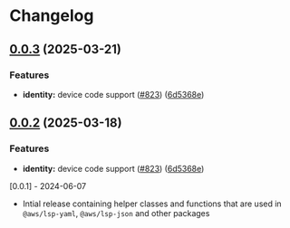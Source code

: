# Changelog

## [0.0.3](https://github.com/shruti0085/language-servers/compare/lsp-core/v0.0.2...lsp-core/v0.0.3) (2025-03-21)


### Features

* **identity:** device code support ([#823](https://github.com/shruti0085/language-servers/issues/823)) ([6d5368e](https://github.com/shruti0085/language-servers/commit/6d5368e33a36a3003dc04e9c429b63edda6989de))

## [0.0.2](https://github.com/aws/language-servers/compare/lsp-core/v0.0.1...lsp-core/v0.0.2) (2025-03-18)


### Features

* **identity:** device code support ([#823](https://github.com/aws/language-servers/issues/823)) ([6d5368e](https://github.com/aws/language-servers/commit/6d5368e33a36a3003dc04e9c429b63edda6989de))

[0.0.1] - 2024-06-07

- Intial release containing helper classes and functions that are used in `@aws/lsp-yaml`, `@aws/lsp-json` and other packages
